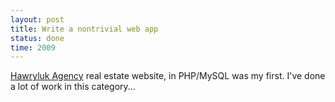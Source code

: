 ```yaml
---
layout: post
title: Write a nontrivial web app
status: done
time: 2009
---
```


[Hawryluk Agency](http://hawrylukagency.com/) real estate website, in PHP/MySQL was my first. I've done a lot of work in this category...